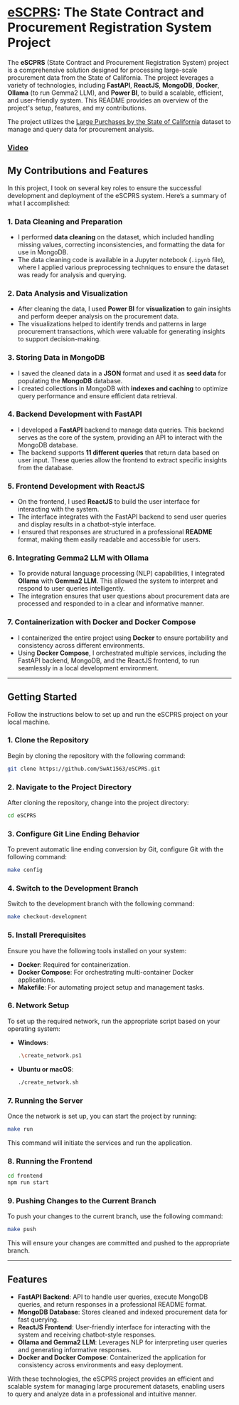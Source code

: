 # [eSCPRS](https://drive.google.com/file/d/1-rdujgzhyd3REjeLH5ACr6AjoQR-oFDC/view?usp=sharing): The State Contract and Procurement Registration System Project

The **eSCPRS** (State Contract and Procurement Registration System) project is a comprehensive solution designed for processing large-scale procurement data from the State of California. The project leverages a variety of technologies, including **FastAPI**, **ReactJS**, **MongoDB**, **Docker**, **Ollama** (to run Gemma2 LLM), and **Power BI**, to build a scalable, efficient, and user-friendly system. This README provides an overview of the project's setup, features, and my contributions.

The project utilizes the [Large Purchases by the State of California](https://www.kaggle.com/datasets/sohier/large-purchases-by-the-state-of-ca) dataset to manage and query data for procurement analysis.

### **[Video](https://drive.google.com/file/d/1hE8S85OfTfyiiTV44jf9i1xXCl0g1QHE/view?usp=sharing)**

## My Contributions and Features

In this project, I took on several key roles to ensure the successful development and deployment of the eSCPRS system. Here’s a summary of what I accomplished:

### 1. **Data Cleaning and Preparation**
   - I performed **data cleaning** on the dataset, which included handling missing values, correcting inconsistencies, and formatting the data for use in MongoDB.
   - The data cleaning code is available in a Jupyter notebook (`.ipynb` file), where I applied various preprocessing techniques to ensure the dataset was ready for analysis and querying.

### 2. **Data Analysis and Visualization**
   - After cleaning the data, I used **Power BI** for **visualization** to gain insights and perform deeper analysis on the procurement data.
   - The visualizations helped to identify trends and patterns in large procurement transactions, which were valuable for generating insights to support decision-making.

### 3. **Storing Data in MongoDB**
   - I saved the cleaned data in a **JSON** format and used it as **seed data** for populating the **MongoDB** database.
   - I created collections in MongoDB with **indexes and caching** to optimize query performance and ensure efficient data retrieval.

### 4. **Backend Development with FastAPI**
   - I developed a **FastAPI** backend to manage data queries. This backend serves as the core of the system, providing an API to interact with the MongoDB database.
   - The backend supports **11 different queries** that return data based on user input. These queries allow the frontend to extract specific insights from the database.

### 5. **Frontend Development with ReactJS**
   - On the frontend, I used **ReactJS** to build the user interface for interacting with the system.
   - The interface integrates with the FastAPI backend to send user queries and display results in a chatbot-style interface.
   - I ensured that responses are structured in a professional **README** format, making them easily readable and accessible for users.

### 6. **Integrating Gemma2 LLM with Ollama**
   - To provide natural language processing (NLP) capabilities, I integrated **Ollama** with **Gemma2 LLM**. This allowed the system to interpret and respond to user queries intelligently.
   - The integration ensures that user questions about procurement data are processed and responded to in a clear and informative manner.

### 7. **Containerization with Docker and Docker Compose**
   - I containerized the entire project using **Docker** to ensure portability and consistency across different environments.
   - Using **Docker Compose**, I orchestrated multiple services, including the FastAPI backend, MongoDB, and the ReactJS frontend, to run seamlessly in a local development environment.

---

## Getting Started

Follow the instructions below to set up and run the eSCPRS project on your local machine.

### 1. Clone the Repository

Begin by cloning the repository with the following command:

```bash
git clone https://github.com/SwAt1563/eSCPRS.git
```

### 2. Navigate to the Project Directory

After cloning the repository, change into the project directory:

```bash
cd eSCPRS
```

### 3. Configure Git Line Ending Behavior

To prevent automatic line ending conversion by Git, configure Git with the following command:

```bash
make config
```

### 4. Switch to the Development Branch

Switch to the development branch with the following command:

```bash
make checkout-development
```

### 5. Install Prerequisites

Ensure you have the following tools installed on your system:

- **Docker**: Required for containerization.
- **Docker Compose**: For orchestrating multi-container Docker applications.
- **Makefile**: For automating project setup and management tasks.

### 6. Network Setup

To set up the required network, run the appropriate script based on your operating system:

- **Windows**:
  ```bash
  .\create_network.ps1
  ```

- **Ubuntu or macOS**:
  ```bash
  ./create_network.sh
  ```

### 7. Running the Server

Once the network is set up, you can start the project by running:

```bash
make run
```

This command will initiate the services and run the application.

### 8. Running the Frontend

```bash
cd frontend
npm run start
```

### 9. Pushing Changes to the Current Branch

To push your changes to the current branch, use the following command:

```bash
make push
```

This will ensure your changes are committed and pushed to the appropriate branch.

---

## Features

- **FastAPI Backend**: API to handle user queries, execute MongoDB queries, and return responses in a professional README format.
- **MongoDB Database**: Stores cleaned and indexed procurement data for fast querying.
- **ReactJS Frontend**: User-friendly interface for interacting with the system and receiving chatbot-style responses.
- **Ollama and Gemma2 LLM**: Leverages NLP for interpreting user queries and generating informative responses.
- **Docker and Docker Compose**: Containerized the application for consistency across environments and easy deployment.

With these technologies, the eSCPRS project provides an efficient and scalable system for managing large procurement datasets, enabling users to query and analyze data in a professional and intuitive manner.
